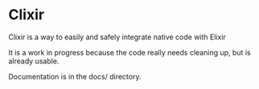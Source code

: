 # Clixir

Clixir is a way to easily and safely integrate native code with Elixir

It is a work in progress because the code really needs cleaning up, but
is already usable.

Documentation is in the docs/ directory.
